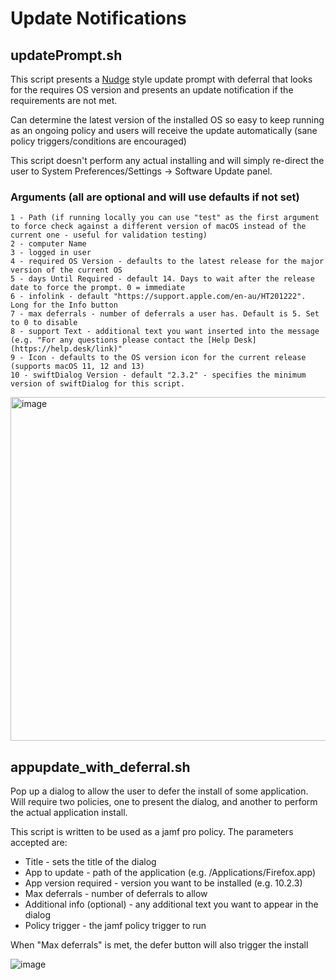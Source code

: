 # Update Notifications

## updatePrompt.sh

This script presents a [Nudge](https://github.com/macadmins/nudge) style update prompt with deferral that looks for the requires OS version and presents an update notification if the requirements are not met.

Can determine the latest version of the installed OS so easy to keep running as an ongoing policy and users will receive the update automatically (sane policy triggers/conditions are encouraged)

This script doesn't perform any actual installing and will simply re-direct the user to System Preferences/Settings -> Software Update panel.

### Arguments (all are optional and will use defaults if not set)

```
1 - Path (if running locally you can use "test" as the first argument to force check against a different version of macOS instead of the current one - useful for validation testing)
2 - computer Name
3 - logged in user
4 - required OS Version - defaults to the latest release for the major version of the current OS
5 - days Until Required - default 14. Days to wait after the release date to force the prompt. 0 = immediate
6 - infolink - default "https://support.apple.com/en-au/HT201222". Long for the Info button
7 - max deferrals - number of deferrals a user has. Default is 5. Set to 0 to disable
8 - support Text - additional text you want inserted into the message (e.g. "For any questions please contact the [Help Desk](https://help.desk/link)"
9 - Icon - defaults to the OS version icon for the current release (supports macOS 11, 12 and 13)
10 - swiftDialog Version - default "2.3.2" - specifies the minimum version of swiftDialog for this script.
```

<img width="550" alt="image" src="https://github.com/bartreardon/swiftDialog-scripts/assets/3598965/a03b2a29-7609-49f9-b36c-c000d90cb34e">



## appupdate_with_deferral.sh

Pop up a dialog to allow the user to defer the install of some application. Will require two policies, one to present the dialog, and another to perform the actual application install.

This script is written to be used as a jamf pro policy. The parameters accepted are:
 
 - Title - sets the title of the dialog
 - App to update - path of the application (e.g. /Applications/Firefox.app)
 - App version required - version you want to be installed (e.g. 10.2.3)
 - Max deferrals - number of deferrals to allow
 - Additional info (optional) - any additional text you want to appear in the dialog
 - Policy trigger - the jamf policy trigger to run 
 
 When "Max deferrals" is met, the defer button will also trigger the install
 
 ![image](https://user-images.githubusercontent.com/3598965/161907703-cd309288-f8d7-4fd1-9ac5-95f8cf333e36.png)
